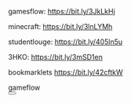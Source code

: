 
gamesflow:    https://bit.ly/3JkLkHj

minecraft:    https://bit.ly/3lnLYMh

studentlouge: https://bit.ly/405ln5u

3HKO:         https://bit.ly/3mSD1en

bookmarklets  https://bit.ly/42cftkW

gameflow
<br>
<button> <a href="https://bit.ly/42cftkW"></button></a> 





